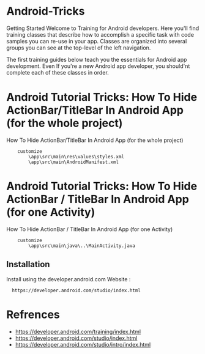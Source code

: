 # Android-Tricks
Getting Started
Welcome to Training for Android developers. Here you'll find training classes that describe how to accomplish a specific task with code samples you can re-use in your app. Classes are organized into several groups you can see at the top-level of the left navigation.

The first training guides below teach you the essentials for Android app development. Even If you're a new Android app developer, you should'nt complete each of these classes in order.


# Android Tutorial Tricks: How To Hide ActionBar/TitleBar In Android App (for the whole project)
How To Hide ActionBar/TitleBar In Android App (for the whole project)
```
	customize
		\app\src\main\res\values\styles.xml
		\app\src\main\AndroidManifest.xml
```

# Android Tutorial Tricks: How To Hide ActionBar / TitleBar In Android App (for one Activity)
How To Hide ActionBar / TitleBar In Android App (for one Activity)
```
	customize
		\app\src\main\java\..\MainActivity.java
```


## Installation

  Install using the developer.android.com Website :

      https://developer.android.com/studio/index.html
      
# Refrences

 * https://developer.android.com/training/index.html
 * https://developer.android.com/studio/index.html
 * https://developer.android.com/studio/intro/index.html
 
 
